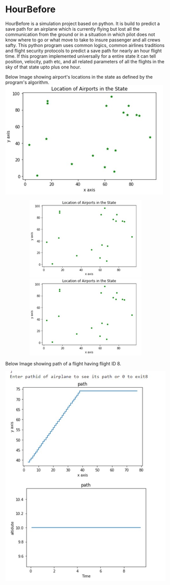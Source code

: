 # HourBefore
HourBefore is a simulation project based on python. It is build to predict a save path for an airplane which is currently flying but lost all the communication from the ground or in a situation in which pilot does not know where to go or what move to take to insure passenger and all crews safty. This python program uses common logics, common airlines traditions and flight security protocols to predict a save path for nearly an hour flight time. If this program implemented universally for a entire state it can tell position, velocity, path etc, and all related parameters of all the flights in the sky of that state upto plus one hour.

Below Image showing airport's locations in the state as defined by the program's algorithm.
![alt text](https://raw.githubusercontent.com/guruongit/HourBefore/main/Airports_In_State.jpg)

<p align="center">
  <img src="https://raw.githubusercontent.com/guruongit/HourBefore/main/Airports_In_State.jpg" width="350" title="hover text">
  <img src="https://raw.githubusercontent.com/guruongit/HourBefore/main/Airports_In_State.jpg" width="350" alt="accessibility text">
</p>

 Below Image showing path of a flight having flight ID 8.


![alt text](https://raw.githubusercontent.com/guruongit/HourBefore/main/Flight_Id_8_Path%20.jpg)
